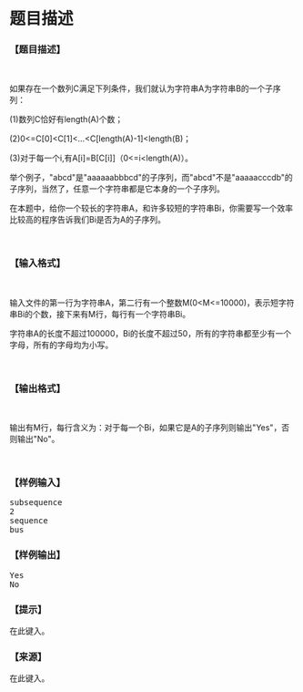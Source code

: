 # 题目描述


<h3>
【题目描述】
</h3>
<p>
<br/>
</p>
<p>
如果存在一个数列C满足下列条件，我们就认为字符串A为字符串B的一个子序列：
</p>
<p>
(1)数列C恰好有length(A)个数；
</p>
<p>
(2)0&lt;=C[0]&lt;C[1]&lt;...&lt;C[length(A)-1]&lt;length(B)；
</p>
<p>
(3)对于每一个i,有A[i]=B[C[i]]（0&lt;=i&lt;length(A)）。
</p>
<p>
举个例子，&#34;abcd&#34;是&#34;aaaaaabbbcd&#34;的子序列，而&#34;abcd&#34;不是&#34;aaaaacccdb&#34;的子序列，当然了，任意一个字符串都是它本身的一个子序列。
</p>
<p>
在本题中，给你一个较长的字符串A，和许多较短的字符串Bi，你需要写一个效率比较高的程序告诉我们Bi是否为A的子序列。
</p>
<p>
<br/>
</p>
<h3>
【输入格式】
</h3>
<p>
<br/>
</p>
<p>
输入文件的第一行为字符串A，第二行有一个整数M(0&lt;M&lt;=10000)，表示短字符串Bi的个数，接下来有M行，每行有一个字符串Bi。
</p>
<p>
字符串A的长度不超过100000，Bi的长度不超过50，所有的字符串都至少有一个字母，所有的字母均为小写。
</p>
<p>
<br/>
</p>
<h3>
【输出格式】
</h3>
<p>
<br/>
</p>
<p>
输出有M行，每行含义为：对于每一个Bi，如果它是A的子序列则输出&#34;Yes&#34;，否则输出&#34;No&#34;。
</p>
<p>
<br/>
</p>
<h3>
【样例输入】
</h3>
<pre>subsequence
2
sequence
bus
</pre>
<h3>
【样例输出】
</h3>
<pre>Yes
No
</pre>
<h3>
【提示】
</h3>
<p>
在此键入。
</p>
<h3>
【来源】
</h3>
<p>
在此键入。
</p>
